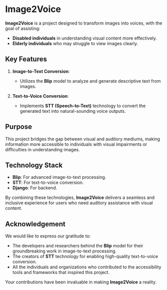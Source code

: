 # Image2Voice

**Image2Voice** is a project designed to transform images into voices, with the goal of assisting:  

- **Disabled individuals** in understanding visual content more effectively.  
- **Elderly individuals** who may struggle to view images clearly.  

## Key Features

1. **Image-to-Text Conversion**:  
   - Utilizes the **Blip** model to analyze and generate descriptive text from images.  

2. **Text-to-Voice Conversion**:  
   - Implements **STT (Speech-to-Text)** technology to convert the generated text into natural-sounding voice outputs.  

## Purpose

This project bridges the gap between visual and auditory mediums, making information more accessible to individuals with visual impairments or difficulties in understanding images.

## Technology Stack

- **Blip**: For advanced image-to-text processing.  
- **STT**: For text-to-voice conversion.
- **Django**: For backend. 

By combining these technologies, **Image2Voice** delivers a seamless and inclusive experience for users who need auditory assistance with visual content.

## Acknowledgement

We would like to express our gratitude to:  

- The developers and researchers behind the **Blip** model for their groundbreaking work in image-to-text processing.  
- The creators of **STT** technology for enabling high-quality text-to-voice conversion.  
- All the individuals and organizations who contributed to the accessibility tools and frameworks that inspired this project.  

Your contributions have been invaluable in making **Image2Voice** a reality.

